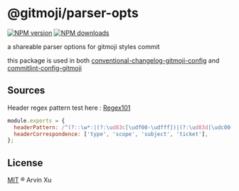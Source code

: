 # @gitmoji/parser-opts

[![NPM version][version-image]][version-url] [![NPM downloads][download-image]][download-url]

a shareable parser options for gitmoji styles commit

this package is used in both [conventional-changelog-gitmoji-config](../changelog) and [commitlint-config-gitmoji](../commitlint-config)

## Sources

Header regex pattern test here : [Regex101](https://regex101.com/r/YxXWi5/11)

```js
module.exports = {
  headerPattern: /^(?::\w*:|(?:\ud83c[\udf00-\udfff])|(?:\ud83d[\udc00-\ude4f\ude80-\udeff])|[\u2600-\u2B55])\s(?<type>\w*)(?:\((?<scope>.*)\))?!?:\s(?<subject>(?:(?!#).)*(?:(?!\s).))\s?(?<ticket>#\d*)?$/,
  headerCorrespondence: ['type', 'scope', 'subject', 'ticket'],
};
```

## License

[MIT](../../LICENSE) ® Arvin Xu

<!-- npm url -->

[version-image]: http://img.shields.io/npm/v/@gitmoji/parser-opts.svg?color=deepgreen&label=latest
[version-url]: http://npmjs.org/package/@gitmoji/parser-opts
[download-image]: https://img.shields.io/npm/dm/@gitmoji/parser-opts.svg
[download-url]: https://npmjs.org/package/@gitmoji/parser-opts
